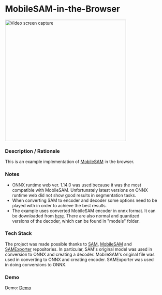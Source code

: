 # MobileSAM-in-the-Browser
<img src="img/screenshot.gif" title="Video screen capture" alt="Video screen capture" height="400">

### **Description / Rationale**
This is an example implementation of <a href="https://github.com/ChaoningZhang/MobileSAM">MobileSAM</a> in the browser. 

### **Notes**
* ONNX runtime web ver. 1.14.0 was used because it was the most compatible with MobileSAM. Unfortunately latest versions on ONNX runtime web did not show good results in segmentation tasks. 
* When converting SAM to encoder and decoder some options need to be played with in order to achieve the best results.
* The example uses converted MobileSAM encoder in onnx format. It can be downloaded from <a href="https://cdn.glitch.me/1bd71fd8-ee70-4d58-9594-6680f5fcdc3b/mobilesam.encoder.onnx?v=1688159510030">here</a>. There are also normal and quantized versions of the decoder, which can be found in "models" folder.

### **Tech Stack**
The project was made possible thanks to <a href="https://github.com/facebookresearch/segment-anything">SAM</a>, <a href="https://github.com/ChaoningZhang/MobileSAM">MobileSAM</a> and <a href="https://github.com/vietanhdev/samexporter">SAMExporter</a> repositories. In particular, SAM's original model was used in conversion to ONNX and creating a decoder. MobileSAM's original file was used in converting to ONNX and creating encoder. SAMExporter was used in doing conversions to ONNX.
        
### **Demo**
Demo: [Demo](https://mobilesam.glitch.me/)
